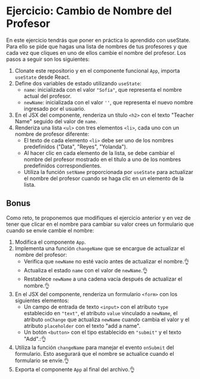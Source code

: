 # Ejercicio: Cambio de Nombre del Profesor
En este ejercicio tendrás que poner en práctica lo aprendido con useState. Para ello se pide que hagas una lista de nombres de tus profesores y que cada vez que cliques en uno de ellos cambie el nombre del profesor. Los pasos a seguir son los siguientes:

1. Clonate este repositorio y en el componente funcional `App`, importa `useState` desde React.
2. Define dos variables de estado utilizando `useState`:
   - `name`: inicializada con el valor `"Sofía"`, que representa el nombre actual del profesor.
   - `newName`: inicializada con el valor `''`, que representa el nuevo nombre ingresado por el usuario.
3. En el JSX del componente, renderiza un título `<h2>` con el texto "Teacher Name" seguido del valor de `name`.
4. Renderiza una lista `<ul>` con tres elementos `<li>`, cada uno con un nombre de profesor diferente:
   - El texto de cada elemento `<li>` debe ser uno de los nombres predefinidos ("Data", "Reyes", "Yolanda").
   - Al hacer clic en cada elemento de la lista, se debe cambiar el nombre del profesor mostrado en el título a uno de los nombres predefinidos correspondientes.
   - Utiliza la función `setName` proporcionada por `useState` para actualizar el nombre del profesor cuando se haga clic en un elemento de la lista.




## Bonus
Como reto, te proponemos que modifiques el ejercicio anterior y en vez de tener que clicar en el nombre para cambiar su valor crees un formulario que cuando se envíe cambie el nombre: 
1. Modifica el componente `App`.
2. Implementa una función `changeName` que se encargue de actualizar el nombre del profesor:
   - Verifica que `newName` no esté vacío antes de actualizar el nombre.👌
   - Actualiza el estado `name` con el valor de `newName`.👌
   - Restablece `newName` a una cadena vacía después de actualizar el nombre.👌
4. En el JSX del componente, renderiza un formulario `<form>` con los siguientes elementos:
   - Un campo de entrada de texto `<input>` con el atributo `type` establecido en `"text"`, el atributo `value` vinculado a `newName`, el atributo `onChange` que actualiza `newName` cuando cambia el valor y el atributo `placeholder` con el texto "add a name".
   - Un botón `<button>` con el tipo establecido en `"submit"` y el texto "Add".:👌
5. Utiliza la función `changeName` para manejar el evento `onSubmit` del formulario. Esto asegurará que el nombre se actualice cuando el formulario se envíe.👌
6. Exporta el componente `App` al final del archivo.👌